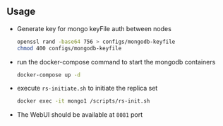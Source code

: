## Usage
- Generate key for mongo keyFile auth between nodes
  ```bash
  openssl rand -base64 756 > configs/mongodb-keyfile
  chmod 400 configs/mongodb-keyfile
  ```
- run the docker-compose command to start the mongodb containers
  ```bash
  docker-compose up -d
  ```
- execute `rs-initiate.sh` to initiate the replica set
  ```bash
  docker exec -it mongo1 /scripts/rs-init.sh
  ```
- The WebUI should be available at `8081` port